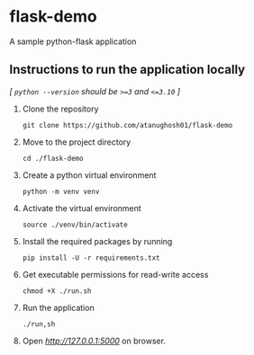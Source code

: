 # flask-demo

A sample python-flask application

## Instructions to run the application locally

 _[ `python --version` should be `>=3` and `<=3.10` ]_

1. Clone the repository
    ```
    git clone https://github.com/atanughosh01/flask-demo
    ```

2. Move to the project directory
    ```
    cd ./flask-demo
    ```

3. Create a python virtual environment
    ```
    python -m venv venv
    ```

4. Activate the virtual environment
    ```
    source ./venv/bin/activate
    ```

5. Install the required packages by running
    ```
    pip install -U -r requirements.txt
    ```

6. Get executable permissions for read-write access
    ```
    chmod +X ./run.sh
    ```

7. Run the application
    ```
    ./run,sh
    ```

8. Open _http://127.0.0.1:5000_ on browser.


<!-- ## Welcome to GitHub Pages

You can use the [editor on GitHub](https://github.com/atanughosh01/flask-demo/edit/gh-pages/index.md) to maintain and preview the content for your website in Markdown files.

Whenever you commit to this repository, GitHub Pages will run [Jekyll](https://jekyllrb.com/) to rebuild the pages in your site, from the content in your Markdown files.

### Markdown

Markdown is a lightweight and easy-to-use syntax for styling your writing. It includes conventions for

```markdown
Syntax highlighted code block

# Header 1
## Header 2
### Header 3

- Bulleted
- List

1. Numbered
2. List

**Bold** and _Italic_ and `Code` text

[Link](url) and ![Image](src)
```

For more details see [Basic writing and formatting syntax](https://docs.github.com/en/github/writing-on-github/getting-started-with-writing-and-formatting-on-github/basic-writing-and-formatting-syntax).

### Jekyll Themes

Your Pages site will use the layout and styles from the Jekyll theme you have selected in your [repository settings](https://github.com/atanughosh01/flask-demo/settings/pages). The name of this theme is saved in the Jekyll `_config.yml` configuration file.

### Support or Contact

Having trouble with Pages? Check out our [documentation](https://docs.github.com/categories/github-pages-basics/) or [contact support](https://support.github.com/contact) and we’ll help you sort it out.
 -->

